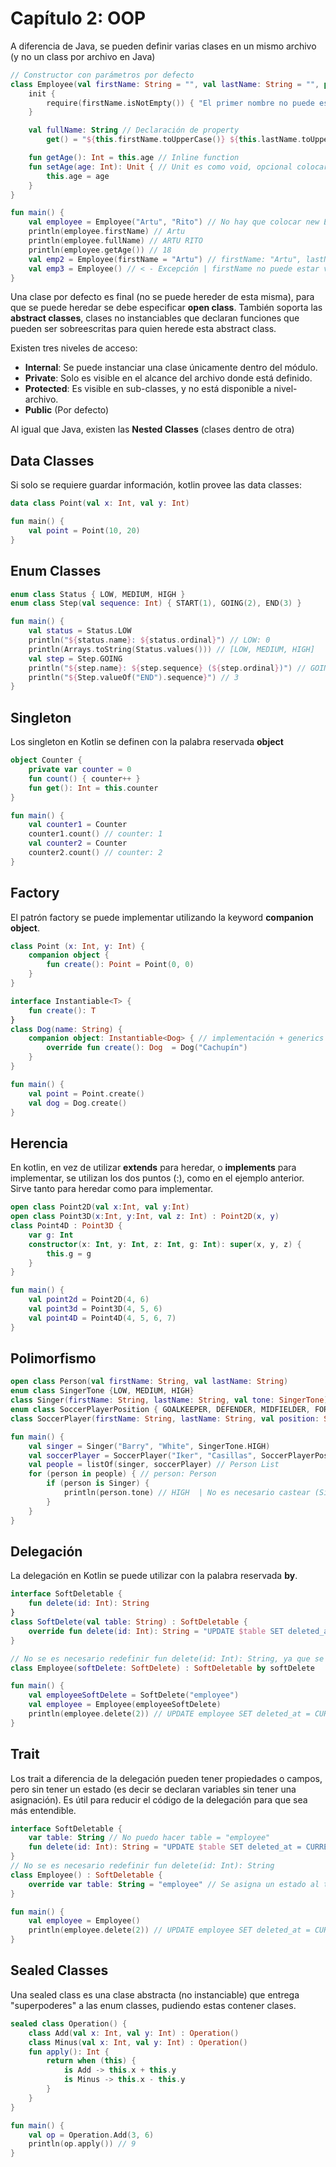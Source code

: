 # Capítulo 2: OOP

A diferencia de Java, se pueden definir varias clases en un mismo archivo
(y no un class por archivo en Java)

~~~kotlin
// Constructor con parámetros por defecto
class Employee(val firstName: String = "", val lastName: String = "", private var age: Int = 18) {
    init {
        require(firstName.isNotEmpty()) { "El primer nombre no puede estar vacío" }
    }

    val fullName: String // Declaración de property
        get() = "${this.firstName.toUpperCase()} ${this.lastName.toUpperCase()}"

    fun getAge(): Int = this.age // Inline function
    fun setAge(age: Int): Unit { // Unit es como void, opcional colocarlo
        this.age = age
    }
}

fun main() {
    val employee = Employee("Artu", "Rito") // No hay que colocar new Employee(...)
    println(employee.firstName) // Artu
    println(employee.fullName) // ARTU RITO
    println(employee.getAge()) // 18
    val emp2 = Employee(firstName = "Artu") // firstName: "Artu", lastName: ""
    val emp3 = Employee() // < - Excepción | firstName no puede estar vacio
}
~~~

Una clase por defecto es final (no se puede hereder de esta misma),
para que se puede heredar se debe especificar **open class**.
También soporta las **abstract classes**, clases no instanciables que declaran
funciones que pueden ser sobreescritas para quien herede esta abstract class.

Existen tres niveles de acceso:
- **Internal**: Se puede instanciar una clase únicamente dentro del módulo.
- **Private**: Solo es visible en el alcance del archivo donde está definido.
- **Protected**: Es visible en sub-classes, y no está disponible a nivel-archivo.
- **Public** (Por defecto)

Al igual que Java, existen las **Nested Classes** (clases dentro de otra)

## Data Classes

Si solo se requiere guardar información, kotlin provee las data classes:
~~~kotlin
data class Point(val x: Int, val y: Int)

fun main() {
    val point = Point(10, 20)
}
~~~

## Enum Classes

~~~kotlin
enum class Status { LOW, MEDIUM, HIGH }
enum class Step(val sequence: Int) { START(1), GOING(2), END(3) }

fun main() {
    val status = Status.LOW
    println("${status.name}: ${status.ordinal}") // LOW: 0
    println(Arrays.toString(Status.values())) // [LOW, MEDIUM, HIGH]
    val step = Step.GOING
    println("${step.name}: ${step.sequence} (${step.ordinal})") // GOING: 2 (1)
    println("${Step.valueOf("END").sequence}") // 3
}
~~~

## Singleton

Los singleton en Kotlin se definen con la palabra reservada **object**

~~~kotlin
object Counter {
    private var counter = 0
    fun count() { counter++ }
    fun get(): Int = this.counter
}

fun main() {
    val counter1 = Counter
    counter1.count() // counter: 1
    val counter2 = Counter
    counter2.count() // counter: 2
}
~~~

## Factory

El patrón factory se puede implementar utilizando la keyword **companion object**.
~~~kotlin
class Point (x: Int, y: Int) {
    companion object {
        fun create(): Point = Point(0, 0)
    }
}

interface Instantiable<T> {
    fun create(): T
}
class Dog(name: String) {
    companion object: Instantiable<Dog> { // implementación + generics
        override fun create(): Dog  = Dog("Cachupín")
    }
}

fun main() {
    val point = Point.create()
    val dog = Dog.create()
}
~~~

## Herencia

En kotlin, en vez de utilizar **extends** para heredar, o **implements** para implementar,
se utilizan los dos puntos (:), como en el ejemplo anterior. Sirve tanto para heredar
como para implementar.
~~~kotlin
open class Point2D(val x:Int, val y:Int)
open class Point3D(x:Int, y:Int, val z: Int) : Point2D(x, y)
class Point4D : Point3D {
    var g: Int
    constructor(x: Int, y: Int, z: Int, g: Int): super(x, y, z) {
        this.g = g
    }
}

fun main() {
    val point2d = Point2D(4, 6)
    val point3d = Point3D(4, 5, 6)
    val point4D = Point4D(4, 5, 6, 7)
}
~~~

## Polimorfismo

~~~kotlin
open class Person(val firstName: String, val lastName: String)
enum class SingerTone {LOW, MEDIUM, HIGH}
class Singer(firstName: String, lastName: String, val tone: SingerTone): Person(firstName, lastName)
enum class SoccerPlayerPosition { GOALKEEPER, DEFENDER, MIDFIELDER, FORWARD }
class SoccerPlayer(firstName: String, lastName: String, val position: SoccerPlayerPosition): Person(firstName, lastName)

fun main() {
    val singer = Singer("Barry", "White", SingerTone.HIGH)
    val soccerPlayer = SoccerPlayer("Iker", "Casillas", SoccerPlayerPosition.GOALKEEPER)
    val people = listOf(singer, soccerPlayer) // Person List
    for (person in people) { // person: Person
        if (person is Singer) {
            println(person.tone) // HIGH  | No es necesario castear (Singer) person como en Java
        }
    }
}
~~~

## Delegación
La delegación en Kotlin se puede utilizar con la palabra reservada **by**.
~~~kotlin
interface SoftDeletable {
    fun delete(id: Int): String
}
class SoftDelete(val table: String) : SoftDeletable {
    override fun delete(id: Int): String = "UPDATE $table SET deleted_at = CURRENT_TIMESTAMP WHERE id = $id"
}

// No se es necesario redefinir fun delete(id: Int): String, ya que se lo delega a la instancia "softDelete"
class Employee(softDelete: SoftDelete) : SoftDeletable by softDelete

fun main() {
    val employeeSoftDelete = SoftDelete("employee")
    val employee = Employee(employeeSoftDelete)
    println(employee.delete(2)) // UPDATE employee SET deleted_at = CURRENT_TIMESTAMP WHERE id = 2
}
~~~

## Trait

Los trait a diferencia de la delegación pueden tener propiedades o campos,
pero sin tener un estado (es decir se declaran variables sin tener una asignación).
Es útil para reducir el código de la delegación para que sea más entendible.

~~~kotlin
interface SoftDeletable {
    var table: String // No puedo hacer table = "employee"
    fun delete(id: Int): String = "UPDATE $table SET deleted_at = CURRENT_TIMESTAMP WHERE id = $id"
}
// No se es necesario redefinir fun delete(id: Int): String
class Employee() : SoftDeletable {
    override var table: String = "employee" // Se asigna un estado al trait SoftDeletable
}

fun main() {
    val employee = Employee()
    println(employee.delete(2)) // UPDATE employee SET deleted_at = CURRENT_TIMESTAMP WHERE id = 2
}
~~~

## Sealed Classes

Una sealed class es una clase abstracta (no instanciable) que entrega "superpoderes"
a las enum classes, pudiendo estas contener clases.
~~~kotlin
sealed class Operation() {
    class Add(val x: Int, val y: Int) : Operation()
    class Minus(val x: Int, val y: Int) : Operation()
    fun apply(): Int {
        return when (this) {
            is Add -> this.x + this.y
            is Minus -> this.x - this.y
        }
    }
}

fun main() {
    val op = Operation.Add(3, 6)
    println(op.apply()) // 9
}
~~~